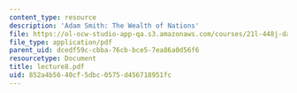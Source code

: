 ```yaml
---
content_type: resource
description: 'Adam Smith: The Wealth of Nations'
file: https://ol-ocw-studio-app-qa.s3.amazonaws.com/courses/21l-448j-darwin-and-design-fall-2003/852a4b5640cf5dbc0575d456718951fc_lecture8.pdf
file_type: application/pdf
parent_uid: dcedf59c-cbba-76cb-bce5-7ea86a0d56f6
resourcetype: Document
title: lecture8.pdf
uid: 852a4b56-40cf-5dbc-0575-d456718951fc
---
```

